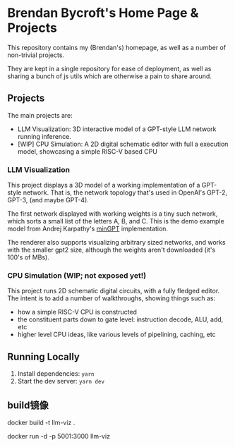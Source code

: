 
# Brendan Bycroft's Home Page & Projects

This repository contains my (Brendan's) homepage, as well as a number of non-trivial projects.

They are kept in a single repository for ease of deployment, as well as sharing a bunch of js utils
which are otherwise a pain to share around.

## Projects

The main projects are:
* LLM Visualization: 3D interactive model of a GPT-style LLM network running inference.
* [WIP] CPU Simulation: A 2D digital schematic editor with full a execution model, showcasing a simple
  RISC-V based CPU

### LLM Visualization

This project displays a 3D model of a working implementation of a GPT-style network. That
is, the network topology that's used in OpenAI's GPT-2, GPT-3, (and maybe GPT-4).

The first network displayed with working weights is a tiny such network, which sorts a small list
of the letters A, B, and C. This is the demo example model from Andrej Karpathy's
[minGPT](https://github.com/karpathy/minGPT) implementation.

The renderer also supports visualizing arbitrary sized networks, and works with the smaller gpt2
size, although the weights aren't downloaded (it's 100's of MBs).

### CPU Simulation (WIP; not exposed yet!)

This project runs 2D schematic digital circuits, with a fully fledged editor. The intent is to
add a number of walkthroughs, showing things such as:
  * how a simple RISC-V CPU is constructed
  * the constituent parts down to gate level: instruction decode, ALU, add, etc
  * higher level CPU ideas, like various levels of pipelining, caching, etc

## Running Locally

1. Install dependencies: `yarn`
1. Start the dev server: `yarn dev`
## build镜像

docker build -t llm-viz .

docker run -d -p 5001:3000 llm-viz

